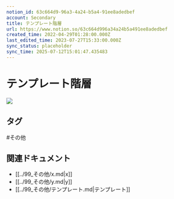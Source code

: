 ```yaml
---
notion_id: 63c664d9-96a3-4a24-b5a4-91ee8adedbef
account: Secondary
title: テンプレート階層
url: https://www.notion.so/63c664d996a34a24b5a491ee8adedbef
created_time: 2022-04-29T01:28:00.000Z
last_edited_time: 2023-07-27T15:33:00.000Z
sync_status: placeholder
sync_time: 2025-07-12T15:01:47.435483
---
```

# テンプレート階層

![](https://prod-files-secure.s3.us-west-2.amazonaws.com/d58fe38c-a9d4-4466-aed9-85604b7b2c6d/d2be1f56-43b2-479a-90f6-7667feae6791/Untitled.png?X-Amz-Algorithm=AWS4-HMAC-SHA256&X-Amz-Content-Sha256=UNSIGNED-PAYLOAD&X-Amz-Credential=ASIAZI2LB466Q6XY4UO6%2F20250719%2Fus-west-2%2Fs3%2Faws4_request&X-Amz-Date=20250719T063711Z&X-Amz-Expires=3600&X-Amz-Security-Token=IQoJb3JpZ2luX2VjEIX%2F%2F%2F%2F%2F%2F%2F%2F%2F%2FwEaCXVzLXdlc3QtMiJHMEUCIEJzNvC28qmN82Cl4ZBFgIv4NBmptugQv461WnEBCeQxAiEA%2ByXt2LlPbXxxMGGPK%2FWCLt8TTPAQshpJVojFP1NUggUqiAQInv%2F%2F%2F%2F%2F%2F%2F%2F%2F%2FARAAGgw2Mzc0MjMxODM4MDUiDOS8K%2B9Fwfj0oVhZCircA40BOGVwyEuXfRB9OukipLS5%2BO7%2BVzsGpaRKAocu57wZgm%2Bs7ZPR0ySw1Mn%2FTwYKwXQoSU5JjtSZGw9x3ay7B4GBfFpNqz75FLc9UsOXxOXn6fVtCvtcdKhxzPhMdN%2B7JLkYCuQBWlu0089OKn7HUXqKgKZMNbyNf5YKzuc6CgPXnrgGgXmkMCXM%2FAXGF5JjMzEWQUHlI8exynfDSSe%2FrPecHiAif1EHPkwEKA7ajrpoPZJ8TJvBm2t0BH7YpvGWdzBUdG0Qom%2BcQoyaIuxyjNp2aEznEnzxpaVICdF%2Br4NX5xQivyplwIVu2Q6DrctBxhEVKQUXnfVjZtSTM9e7J%2FY6cQ8g8RERN9QrdUxMluoEvWdtXKtQMmXOhSx5Ah38zbS11ZQ9XejyplYzr0PlaFyKiqdgpnmvl3sApgb8LQh1On1kOSGNnDKUDVwGi4c%2FZ2xE72nyzSap3igBQhh%2FUOc0LOzPKGTmTOIjKS%2B0WDarK7zMdEJkSvcp1abeC2CWEV6JoVQ2BkqcP6Bb1mJGRocJ993bcDaijw3sVuaAMCxyOWUPIQ2AETMCSXnF%2F0U4UBtHvCOBOtO2jFiKJbJ0ZJSzpCKxpsm4bJg%2FVAicjSZ%2FE3OvcQqLcF4aY%2BwLMIXF7MMGOqUBh%2FidLZfCwFKzn4ZfShkfHfUf4Gyoirg2cM%2BBgmo9tWVsPhTgx6mlW0UWxjU66%2FzLypwDQsW1DMgGOspPTQuHFHb1RAd5c%2F9KkW4CH8c1DdYYgIKIHOSQPSYoIw2wG0zrKO4D2CiDGBrPn3AgUzchK2L25x7Mpe0LhiuuL5bUJMG1GLSDBO8afcHkw0oPkfXEsnl5UtnV7L10X01T%2B%2B6wvhRJcuiJ&X-Amz-Signature=3ed5ee7b62b4eb4389fd4f8c3663c465581de4dbd9793c1b92376a862d33dfdf&X-Amz-SignedHeaders=host&x-amz-checksum-mode=ENABLED&x-id=GetObject)

## タグ

#その他 

## 関連ドキュメント

- [[../99_その他/x.md|x]]
- [[../99_その他/y.md|y]]
- [[../99_その他/テンプレート.md|テンプレート]]

